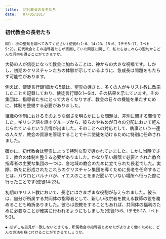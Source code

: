 ```yaml
---
title:  初代教会の長老たち
date:   07/05/2017
---
```


### 初代教会の長老たち

`問1: 次の聖句を調べてみてください(使徒6:1~6、14:23、15:6、Iテモ5:17、Iペト5:2)。初代教会とその指導者たちが直面していた問題に関して、私たちはこれらの聖句からどんな洞察を得ることができますか。`

大勢の人が信徒になって教会に加わることは、神からの大きな祝福です。しかし、初期のクリスチャンたちの体験が示しているように、急成長は問題をもたらす可能性があります。

例えば、使徒言行録1章から5章は、聖霊の導きと、多くの人がキリスト教に改宗したことを記録しており、使徒言行録6:1∼6は、その結果を示しています。その集団は、指導者たちにとって大きくなりすぎ、教会の日々の機能を果たすために、体制を整備する必要がありました。

組織の体制におけるそのような弱さを明らかにした問題は、差別に関する苦情でした。ギリシア語を話すグループから、彼らのやもめが日々の分配において軽んじられているという苦情が出ました。そのことへの対応として、執事という一連の人々が、教会の資源を管理することで十二使徒を助けるために特別に任命されました。

確かに、初代教会は聖霊によって特別な形で導かれていました。しかし当時でさえ、教会の体制を整える必要がありました。かなり早い段階で必要とされた教会指導者の主要な集団の一つは、各地域の教会のために立てられた長老でした。実際、新たに形成されたこれらのクリスチャン集団を導くために長老を任命することは、パウロとバルナバが、イエスのことをまだ聞いていない場所へ行った際に行ったことです(使徒14:23)。

初期のキリスト教において、長老にはさまざまな役割が与えられました。彼らは、自分が所属する共同体の指導者として、新しい改宗者を教える教師の役を務めることも時折ありました。彼らは説教をすることもあれば、共同体の福利のために必要なことが確実に行われるようにもしました(使徒15:6、Iテモ5:17、Iペト5:2)。

`◆ 必ずしも意見が一致しないときでも、所属教会の指導者とあなたがよりよく働くために、どんな方法を身に付けることができるでしょうか。`
